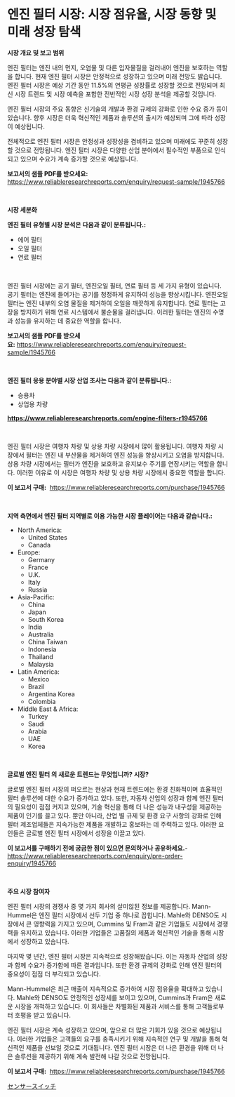<p><h1>엔진 필터 시장: 시장 점유율, 시장 동향 및 미래 성장 탐색</h1></p><p><strong>시장 개요 및 보고 범위</strong></p>
<p><p>엔진 필터는 엔진 내의 먼지, 오염물 및 다른 입자물질을 걸러내어 엔진을 보호하는 역할을 합니다. 현재 엔진 필터 시장은 안정적으로 성장하고 있으며 미래 전망도 밝습니다. 엔진 필터 시장은 예상 기간 동안 11.5%의 연평균 성장률로 성장할 것으로 전망되며 최신 시장 트렌드 및 시장 예측을 포함한 전반적인 시장 성장 분석을 제공할 것입니다.</p><p>엔진 필터 시장의 주요 동향은 신기술의 개발과 환경 규제의 강화로 인한 수요 증가 등이 있습니다. 향후 시장은 더욱 혁신적인 제품과 솔루션의 출시가 예상되며 그에 따라 성장이 예상됩니다.</p><p>전체적으로 엔진 필터 시장은 안정성과 성장성을 겸비하고 있으며 미래에도 꾸준히 성장할 것으로 전망됩니다. 엔진 필터 시장은 다양한 산업 분야에서 필수적인 부품으로 인식되고 있으며 수요가 계속 증가할 것으로 예상됩니다.</p></p>
<p><strong>보고서의 샘플 PDF를 받으세요:</strong> <a href="https://www.reliableresearchreports.com/enquiry/request-sample/1945766">https://www.reliableresearchreports.com/enquiry/request-sample/1945766</a></p>
<p>&nbsp;</p>
<p><strong>시장 세분화</strong></p>
<p><strong>엔진 필터 유형별 시장 분석은 다음과 같이 분류됩니다.:</strong></p>
<p><ul><li>에어 필터</li><li>오일 필터</li><li>연료 필터</li></ul></p>
<p>&nbsp;</p>
<p><p>엔진 필터 시장에는 공기 필터, 엔진오일 필터, 연료 필터 등 세 가지 유형이 있습니다. 공기 필터는 엔진에 들어가는 공기를 청정하게 유지하여 성능을 향상시킵니다. 엔진오일 필터는 엔진 내부의 오염 물질을 제거하여 오일을 깨끗하게 유지합니다. 연료 필터는 고장을 방지하기 위해 연료 시스템에서 불순물을 걸러냅니다. 이러한 필터는 엔진의 수명과 성능을 유지하는 데 중요한 역할을 합니다.</p></p>
<p><strong>보고서의 샘플 PDF를 받으세요:</strong>&nbsp;<a href="https://www.reliableresearchreports.com/enquiry/request-sample/1945766">https://www.reliableresearchreports.com/enquiry/request-sample/1945766</a></p>
<p>&nbsp;</p>
<p><strong> 엔진 필터 응용 분야별 시장 산업 조사는 다음과 같이 분류됩니다.:</strong></p>
<p><ul><li>승용차</li><li>상업용 차량</li></ul></p>
<p><strong><a href="https://www.reliableresearchreports.com/engine-filters-r1945766">https://www.reliableresearchreports.com/engine-filters-r1945766</a></strong></p>
<p>&nbsp;</p>
<p><p>엔진 필터 시장은 여행자 차량 및 상용 차량 시장에서 많이 활용됩니다. 여행자 차량 시장에서 필터는 엔진 내 부산물을 제거하여 엔진 성능을 향상시키고 오염을 방지합니다. 상용 차량 시장에서는 필터가 엔진을 보호하고 유지보수 주기를 연장시키는 역할을 합니다. 이러한 이유로 이 시장은 여행자 차량 및 상용 차량 시장에서 중요한 역할을 합니다.</p></p>
<p><strong>이 보고서 구매:</strong>&nbsp; <a href="https://www.reliableresearchreports.com/purchase/1945766">https://www.reliableresearchreports.com/purchase/1945766</a></p>
<p>&nbsp;</p>
<p><strong>지역 측면에서 엔진 필터 지역별로 이용 가능한 시장 플레이어는 다음과 같습니다.:</strong></p>
<p><ul>
    <li>
        North America:
        <ul>
            <li>United States</li>
            <li>Canada</li>
        </ul>
    </li>
    <li>
        Europe:
        <ul>
            <li>Germany</li>
            <li>France</li>
            <li>U.K.</li>
            <li>Italy</li>
            <li>Russia</li>
        </ul>
    </li>
    <li>
        Asia-Pacific:
        <ul>
            <li>China</li>
            <li>Japan</li>
            <li>South Korea</li>
            <li>India</li>
            <li>Australia</li>
            <li>China Taiwan</li>
            <li>Indonesia</li>
            <li>Thailand</li>
            <li>Malaysia</li>
        </ul>
    </li>
    <li>
        Latin America:
        <ul>
            <li>Mexico</li>
            <li>Brazil</li>
            <li>Argentina Korea</li>
            <li>Colombia</li>
        </ul>
    </li>
    <li>
        Middle East & Africa:
        <ul>
            <li>Turkey</li>
            <li>Saudi</li>
            <li>Arabia</li>
            <li>UAE</li>
            <li>Korea</li>
        </ul>
    </li>
    </ul></p>
<p>&nbsp;</p>
<p><strong>글로벌 엔진 필터 의 새로운 트렌드는 무엇입니까? 시장?</strong></p>
<p><p>글로벌 엔진 필터 시장의 떠오르는 현상과 현재 트렌드에는 환경 친화적이며 효율적인 필터 솔루션에 대한 수요가 증가하고 있다. 또한, 자동차 산업의 성장과 함께 엔진 필터의 필요성이 점점 커지고 있으며, 기술 혁신을 통해 더 나은 성능과 내구성을 제공하는 제품이 인기를 끌고 있다. 뿐만 아니라, 산업 별 규제 및 환경 요구 사항의 강화로 인해 필터 제조업체들은 지속가능한 제품을 개발하고 홍보하는 데 주력하고 있다. 이러한 요인들은 글로벌 엔진 필터 시장에서 성장을 이끌고 있다.</p></p>
<p><strong>이 보고서를 구매하기 전에 궁금한 점이 있으면 문의하거나 공유하세요.</strong>- <a href="https://www.reliableresearchreports.com/enquiry/pre-order-enquiry/1945766">https://www.reliableresearchreports.com/enquiry/pre-order-enquiry/1945766</a></p>
<p>&nbsp;</p>
<p><strong>주요 시장 참여자</strong></p>
<p><p>엔진 필터 시장의 경쟁사 중 몇 가지 회사의 살미않된 정보를 제공합니다. Mann-Hummel은 엔진 필터 시장에서 선두 기업 중 하나로 꼽힙니다. Mahle와 DENSO도 시장에서 큰 영향력을 가지고 있으며, Cummins 및 Fram과 같은 기업들도 시장에서 경쟁력을 유지하고 있습니다. 이러한 기업들은 고품질의 제품과 혁신적인 기술을 통해 시장에서 성장하고 있습니다.</p><p>마지막 몇 년간, 엔진 필터 시장은 지속적으로 성장해왔습니다. 이는 자동차 산업의 성장과 함께 수요가 증가함에 따른 결과입니다. 또한 환경 규제의 강화로 인해 엔진 필터의 중요성이 점점 더 부각되고 있습니다.</p><p>Mann-Hummel은 최근 매출이 지속적으로 증가하여 시장 점유율을 확대하고 있습니다. Mahle와 DENSO도 안정적인 성장세를 보이고 있으며, Cummins과 Fram은 새로운 시장을 개척하고 있습니다. 이 회사들은 차별화된 제품과 서비스를 통해 고객들로부터 호평을 받고 있습니다.</p><p>엔진 필터 시장은 계속 성장하고 있으며, 앞으로 더 많은 기회가 있을 것으로 예상됩니다. 이러한 기업들은 고객들의 요구를 충족시키기 위해 지속적인 연구 및 개발을 통해 혁신적인 제품을 선보일 것으로 기대됩니다. 엔진 필터 시장은 더 나은 환경을 위해 더 나은 솔루션을 제공하기 위해 계속 발전해 나갈 것으로 전망됩니다.</p></p>
<p><strong>이 보고서 구매:</strong>&nbsp;&nbsp;<a href="https://www.reliableresearchreports.com/purchase/1945766">https://www.reliableresearchreports.com/purchase/1945766</a></p>
<p><p><a href="https://github.com/oqxogxyvqe90775/Market-Research-Report-List-1/blob/main/986753937237.md">センサースイッチ</a></p></p>